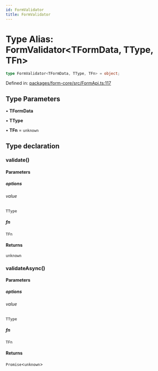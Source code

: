 ```yaml
---
id: FormValidator
title: FormValidator
---
```


# Type Alias: FormValidator\<TFormData, TType, TFn\>

```ts
type FormValidator<TFormData, TType, TFn> = object;
```

Defined in: [packages/form-core/src/FormApi.ts:117](https://github.com/TanStack/form/blob/main/packages/form-core/src/FormApi.ts#L117)

## Type Parameters

• **TFormData**

• **TType**

• **TFn** = `unknown`

## Type declaration

### validate()

#### Parameters

##### options

###### value

`TType`

##### fn

`TFn`

#### Returns

`unknown`

### validateAsync()

#### Parameters

##### options

###### value

`TType`

##### fn

`TFn`

#### Returns

`Promise`\<`unknown`\>
